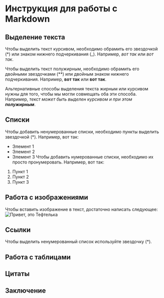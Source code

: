 # Инструкция для работы с Markdown

## Выделение текста

Чтобы выделить текст курсивом, необходимо обрамить его звездочкой (*) или знаком нижнего подчеркивания (_). Например, *вот так* или _вот так_.

Чтобы выделить текст полужирным, необходимо обрамить его двойными звездочками (**) или двойным знаком нижнего подчеркивания. Например, **вот так** или __вот так__.

Альтернативные способы выделения текста жирным или курсивом нужны для того, чтобы мы могли совмещать оба эти способа. Например, _текст может быть выделен курсивом и при этом **полужирным**_.
## Списки

Чтобы добавить ненумерованные списки, необходимо пункты выделить звездочкой (*). Например, вот так:
* Элемент 1
* Элемент 2
* Элемент 3
Чтобы добавить нумерованные списки, необходимо их просто пронумеровать. Например, вот так:
1. Пункт 1
2. Пункт 2
3. Пункт 3

## Работа с изображениями

Чтобы вставить изображение в текст, достаточно написать следующее:
![Привет, это Тефтелька](Screenshot_2.png)
## Ссылки
Чтобы выделить ненумерованный список используйте звездочку (*).

## Работа с таблицами

## Цитаты

## Заключение

